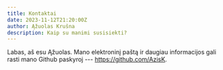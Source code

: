 ```yaml
---
title: Kontaktai
date: 2023-11-12T21:20:00Z
author: Ąžuolas Krušna
description: Kaip su manimi susisiekti?
---
```


Labas, aš esu Ąžuolas. Mano elektroninį paštą ir daugiau informacijos gali rasti mano Github paskyroj --- https://github.com/AzisK. 
